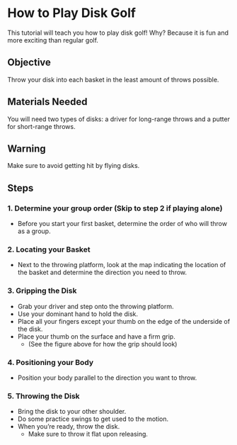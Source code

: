 # How to Play Disk Golf
This tutorial will teach you how to play disk golf! Why? Because it is fun and more exciting than regular golf.

## Objective
Throw your disk into each basket in the least amount of throws possible.

## Materials Needed
You will need two types of disks: a driver for long-range throws and a putter for short-range throws.

## Warning
Make sure to avoid getting hit by flying disks.

## Steps
### **1. Determine your group order (Skip to step 2 if playing alone)**
- Before you start your first basket, determine the order of who will throw as a group.

### **2. Locating your Basket**
- Next to the throwing platform, look at the map indicating the location of the basket and determine the direction you need to throw.

### **3. Gripping the Disk**
- Grab your driver and step onto the throwing platform.
- Use your dominant hand to hold the disk.
- Place all your fingers except your thumb on the edge of the underside of the disk.
- Place your thumb on the surface and have a firm grip.
  - (See the figure above for how the grip should look)

### **4. Positioning your Body**
- Position your body parallel to the direction you want to throw.

### **5. Throwing the Disk**
- Bring the disk to your other shoulder.
- Do some practice swings to get used to the motion.
- When you’re ready, throw the disk.
  - Make sure to throw it flat upon releasing.




